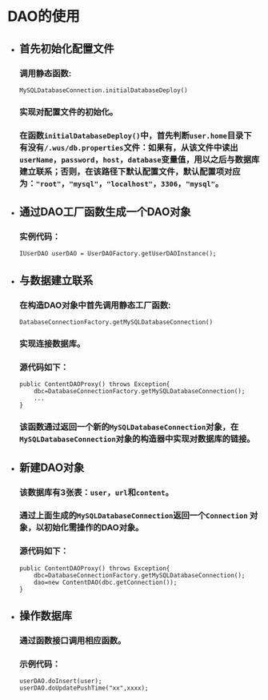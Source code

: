 # DAO的使用

+ ## 首先初始化配置文件
	### 调用静态函数:
	```
	MySQLDatabaseConnection.initialDatabaseDeploy()
	```
	### 实现对配置文件的初始化。
	### 在函数`initialDatabaseDeploy()`中，首先判断`user.home`目录下有没有`/.wus/db.properties`文件：如果有，从该文件中读出`userName`，`password`，`host`，`database`变量值，用以之后与数据库建立联系；否则，在该路径下默认配置文件，默认配置项对应为：`"root"`，`"mysql"`，`"localhost"`，`3306`，`"mysql"`。
	
+ ## 通过DAO工厂函数生成一个DAO对象
	### 实例代码：
	```
	IUserDAO userDAO = UserDAOFactory.getUserDAOInstance();
	```
	


+ ## 与数据建立联系
	### 在构造DAO对象中首先调用静态工厂函数:
	```
	DatabaseConnectionFactory.getMySQLDatabaseConnection()
	```
	### 实现连接数据库。
	### 源代码如下：
	```
	public ContentDAOProxy() throws Exception{
		dbc=DatabaseConnectionFactory.getMySQLDatabaseConnection();
		...
	}
	```
	### 该函数通过返回一个新的`MySQLDatabaseConnection`对象，在`MySQLDatabaseConnection`对象的构造器中实现对数据库的链接。

+ ## 新建DAO对象
	### 该数据库有3张表：`user`，`url`和`content`。
	### 通过上面生成的`MySQLDatabaseConnection`返回一个`Connection` 对象，以初始化需操作的DAO对象。
	### 源代码如下：
	```
	public ContentDAOProxy() throws Exception{
		dbc=DatabaseConnectionFactory.getMySQLDatabaseConnection();
		dao=new ContentDAO(dbc.getConnection());
	}
	```
	
+ ## 操作数据库
	### 通过函数接口调用相应函数。
	### 示例代码：
	```
	userDAO.doInsert(user);
	userDAO.doUpdatePushTime("xx",xxxx);